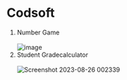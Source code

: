 # Codsoft
1. Number Game<br><br>
![image](https://github.com/muskangupta21/Codsoft/assets/142207595/73407d33-a004-471a-92f3-099c7f3e1149)
2. Student Gradecalculator<br><br>
![Screenshot 2023-08-26 002339](https://github.com/muskangupta21/Codsoft/assets/142207595/a6065548-d48a-4d9c-bda9-bf05b43e309b)


